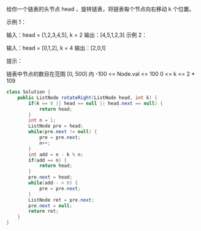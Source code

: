 给你一个链表的头节点 head ，旋转链表，将链表每个节点向右移动 k 个位置。

示例 1：

输入：head = [1,2,3,4,5], k = 2
输出：[4,5,1,2,3]
示例 2：

输入：head = [0,1,2], k = 4
输出：[2,0,1]

提示：

链表中节点的数目在范围 [0, 500] 内
-100 <= Node.val <= 100
0 <= k <= 2 * 109
```java
class Solution {
    public ListNode rotateRight(ListNode head, int k) {
        if(k == 0 || head == null || head.next == null) {
            return head;
        }
        int n = 1;
        ListNode pre = head;
        while(pre.next != null) {
            pre = pre.next;
            n++;
        }
        int add = n - k % n;
        if(add == n) {
            return head;
        }
        pre.next = head;
        while(add-- > 0) {
            pre = pre.next;
        }
        ListNode ret = pre.next;
        pre.next = null;
        return ret;
    }
}
```

